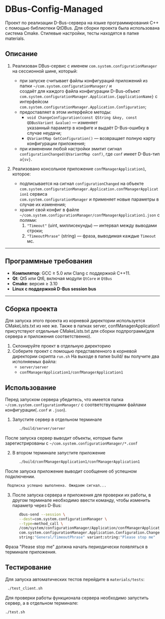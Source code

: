 # DBus-Config-Managed

Проект по реализации D-Bus-сервера на языке программирования С++ с помощью библиотеки QtDBus. Для сборки проекта была 
использована система Cmake. Стилевые настройки, тесты находятся в папке materials.

## Описание

1. Реализован DBus-сервис с именем `com.system.configurationManager` на сессионной шине, который:

    - при запуске считывает файлы конфигураций приложений из папки `~/com.system.configurationManager/` и  
      создаёт для каждого файла конфигурации D-Bus-объект  
      `com.system.configurationManager.Application.{applicationName}` с интерфейсом  
      `com.system.configurationManager.Application.Configuration`;
    - предоставляет в этом интерфейсе методы:
        - `void ChangeConfiguration(const QString &key, const QDBusVariant &value)` — изменяет  
          указанный параметр в конфиге и выдаёт D-Bus-ошибку в случае неудачи;
        - `QVariantMap GetConfiguration()` — возвращает полную карту конфигурации приложения;
    - при изменении любой настройки эмитит сигнал  
      `configurationChanged(QVariantMap conf)`, где `conf` имеет D-Bus-тип `a{sv}`.

2. Реализовано консольное приложение `confManagerApplication1`, которое:

    - подписывается на сигнал `configurationChanged` на объекте  
      `com.system.configurationManager.Application.confManagerApplication1` сервиса  
      `com.system.configurationManager` и применяет новые параметры в случае их изменения;
    - хранит свой конфиг в файле  
      `~/com.system.configurationManager/confManagerApplication1.json` с полями:
        1. `"Timeout"` (uint, миллисекунды) — интервал между выводами строки;
        2. `"TimeoutPhrase"` (string) — фраза, выводимая каждые `Timeout` мс.

---

## Программные требования

- **Компилятор**: GCC ≥ 5.0 или Clang с поддержкой C++11.
- **Qt**: Qt5 или Qt6, включая модули `QtCore` и `QtBus`
- **Cmake**: версия ≥ 3.10 
- **Linux с поддержкой D-Bus session bus**

---

## Сборка проекта

Для запуска этого проекта из корневой директории используется CMakeLists.txt из нее же. Также в папках server, confManagerApplication1 
присутствуют отдельные CMakeLists.txt для сборки подпрограмм(для сервера и приложения соответственно). 

1. Склонируйте проект в отдельную директорию
2. Соберите проект с помощью представленного в корневой директории скрипта `run.sh`
   На выходе в папке build/ вы получите два исполняемых файла:
      - `server/server`
      - `confManagerApplication1/confManagerApplication1`

## Использование

Перед запуском сервера убедитесь, что имеется папка `~/com.system.configurationManager/` 
с соответствующими файлами конфигурации(`.conf` и `.json`).

1. Запустите сервер в отдельном терминале 

   ```bash
      ./build/server/server
   ```
После запуска сервер выводит объекты, которые были зарегистрированы с `~/com.system.configurationManager/*.conf`

2. В втором терминале запустите приложение 

   ```bash
      ./build/confManagerApplication1/confManagerApplication1
   ```
   
После запуска приложение выводит сообщение об успешном подключении.

   ```bash
    Подписка успешно выполнена. Ожидаем сигнал... 
   ```

3. После запуска сервера и приложения для проверки их работы, в другом терминале необходимо ввести команду, чтобы изменить
параметр через D-Bus:
   ```bash
      dbus-send --session \
      --dest=com.system.configurationManager \
      --type=method_call \
      /com/system/configurationManager/Application/confManagerApplication1 \
      com.system.configurationManager.Application.Configuration.ChangeConfiguration \
      string:"General/TimeoutPhrase" variant:string:"Please stop me"
   ```

Фраза "Please stop me" должна начать периодически появляться в терминале приложения.

## Тестирование

Для запуска автоматических тестов перейдите в `materials/tests`:

   ```bash 
    ./test_client.sh
   ```

Для проверки работы функционала сервера необходимо запустить сервер, а в отдельном терминале:

   ```bash
   ./test.sh
   ```